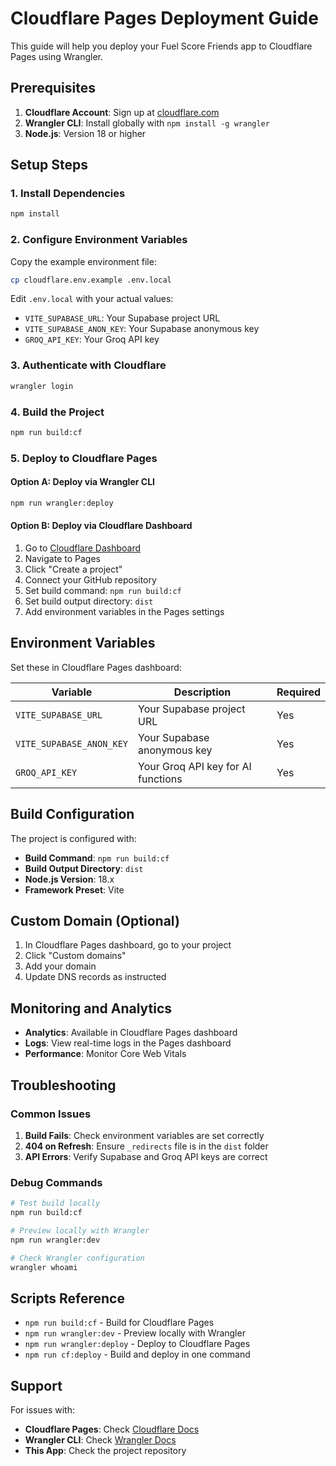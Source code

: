 # Cloudflare Pages Deployment Guide

This guide will help you deploy your Fuel Score Friends app to Cloudflare Pages using Wrangler.

## Prerequisites

1. **Cloudflare Account**: Sign up at [cloudflare.com](https://cloudflare.com)
2. **Wrangler CLI**: Install globally with `npm install -g wrangler`
3. **Node.js**: Version 18 or higher

## Setup Steps

### 1. Install Dependencies

```bash
npm install
```

### 2. Configure Environment Variables

Copy the example environment file:
```bash
cp cloudflare.env.example .env.local
```

Edit `.env.local` with your actual values:
- `VITE_SUPABASE_URL`: Your Supabase project URL
- `VITE_SUPABASE_ANON_KEY`: Your Supabase anonymous key
- `GROQ_API_KEY`: Your Groq API key

### 3. Authenticate with Cloudflare

```bash
wrangler login
```

### 4. Build the Project

```bash
npm run build:cf
```

### 5. Deploy to Cloudflare Pages

#### Option A: Deploy via Wrangler CLI
```bash
npm run wrangler:deploy
```

#### Option B: Deploy via Cloudflare Dashboard
1. Go to [Cloudflare Dashboard](https://dash.cloudflare.com)
2. Navigate to Pages
3. Click "Create a project"
4. Connect your GitHub repository
5. Set build command: `npm run build:cf`
6. Set build output directory: `dist`
7. Add environment variables in the Pages settings

## Environment Variables

Set these in Cloudflare Pages dashboard:

| Variable | Description | Required |
|----------|-------------|----------|
| `VITE_SUPABASE_URL` | Your Supabase project URL | Yes |
| `VITE_SUPABASE_ANON_KEY` | Your Supabase anonymous key | Yes |
| `GROQ_API_KEY` | Your Groq API key for AI functions | Yes |

## Build Configuration

The project is configured with:
- **Build Command**: `npm run build:cf`
- **Build Output Directory**: `dist`
- **Node.js Version**: 18.x
- **Framework Preset**: Vite

## Custom Domain (Optional)

1. In Cloudflare Pages dashboard, go to your project
2. Click "Custom domains"
3. Add your domain
4. Update DNS records as instructed

## Monitoring and Analytics

- **Analytics**: Available in Cloudflare Pages dashboard
- **Logs**: View real-time logs in the Pages dashboard
- **Performance**: Monitor Core Web Vitals

## Troubleshooting

### Common Issues

1. **Build Fails**: Check environment variables are set correctly
2. **404 on Refresh**: Ensure `_redirects` file is in the `dist` folder
3. **API Errors**: Verify Supabase and Groq API keys are correct

### Debug Commands

```bash
# Test build locally
npm run build:cf

# Preview locally with Wrangler
npm run wrangler:dev

# Check Wrangler configuration
wrangler whoami
```

## Scripts Reference

- `npm run build:cf` - Build for Cloudflare Pages
- `npm run wrangler:dev` - Preview locally with Wrangler
- `npm run wrangler:deploy` - Deploy to Cloudflare Pages
- `npm run cf:deploy` - Build and deploy in one command

## Support

For issues with:
- **Cloudflare Pages**: Check [Cloudflare Docs](https://developers.cloudflare.com/pages/)
- **Wrangler CLI**: Check [Wrangler Docs](https://developers.cloudflare.com/workers/wrangler/)
- **This App**: Check the project repository
